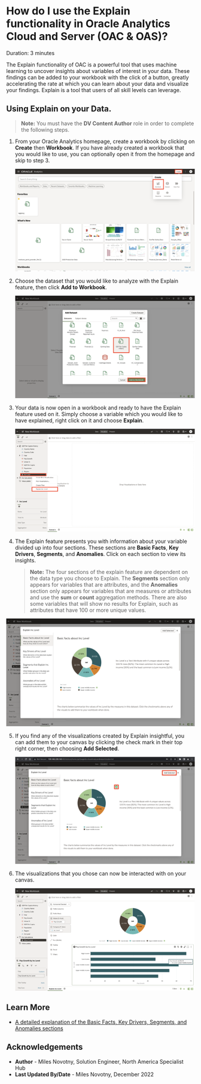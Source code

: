 # How do I use the Explain functionality in Oracle Analytics Cloud and Server (OAC & OAS)?
Duration: 3 minutes

The Explain functionality of OAC is a powerful tool that uses machine learning
to uncover insights about variables of interest in your data. These findings can be added to
your workbook with the click of a button, greatly accelerating the rate at which you can
learn about your data and visualize your findings. Explain is a tool that users
of all skill levels can leverage.

## Using Explain on your Data.
>**Note:** You must have the **DV Content Author** role in order to complete the following steps.


1. From your Oracle Analytics homepage, create a workbook by clicking on **Create** then **Workbook**. If
you have already created a workbook that you would like to use, you can optionally open it
from the homepage and skip to step 3.

    ![OAC Homepage](images/1-oac-home.png)

2. Choose the dataset that you would like to analyze with the Explain feature, then click **Add to Workbook**.

    ![OAC choose dataset](images/2-choose-dataset.png)

3. Your data is now open in a workbook and ready to have the Explain feature used on it. Simply choose a variable which
you would like to have explained, right click on it and choose **Explain**.

    ![OAC workbook choose variable](images/3-select-variable.png)

4. The Explain feature presents you with information about your variable divided up into four sections.
These sections are **Basic Facts**, **Key Drivers**, **Segments**, and **Anomalies**. Click on each section to view its insights.

    >**Note:** The four sections of the explain feature are dependent on the data type you choose to Explain. The **Segments** section only appears for variables that are attributes, and the **Anomalies** section only appears for variables that are measures or attributes and use the **sum** or **count** aggregation methods. There are also some variables that will show no results for Explain, such as attributes that have 100 or more unique values.

  ![OAC explain](images/4-explain-variable.png)

5. If you find any of the visualizations created by Explain insightful, you can add them to your canvas by clicking the
check mark in their top right corner, then choosing **Add Selected**.

    ![OAC explain choose visuals](images/5-add-explain-visuals.png)

6. The visualizations that you chose can now be interacted with on your canvas.

    ![OAC explain visuals](images/6-view-explain-visuals.png)


## Learn More

* [A detailed explanation of the Basic Facts, Key Drivers, Segments, and Anomalies sections](https://docs.oracle.com/en/middleware/bi/analytics-desktop/bidvd/analyze-data-explain.html#GUID-1AE7FFB7-9DA5-40EF-A30A-5DC9DEED3D2D)

## Acknowledgements
* **Author** - Miles Novotny, Solution Engineer, North America Specialist Hub
* **Last Updated By/Date** - Miles Novotny, December 2022
